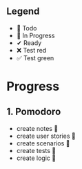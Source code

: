 ## Legend

- 📃 Todo
- 🚧 In Progress
- ✔ Ready
- ❌ Test red
- ✅ Test green

# Progress

## 1. Pomodoro
- create notes 📃
- create user stories 📃
- create scenarios 📃
- create tests 📃
- create logic 📃